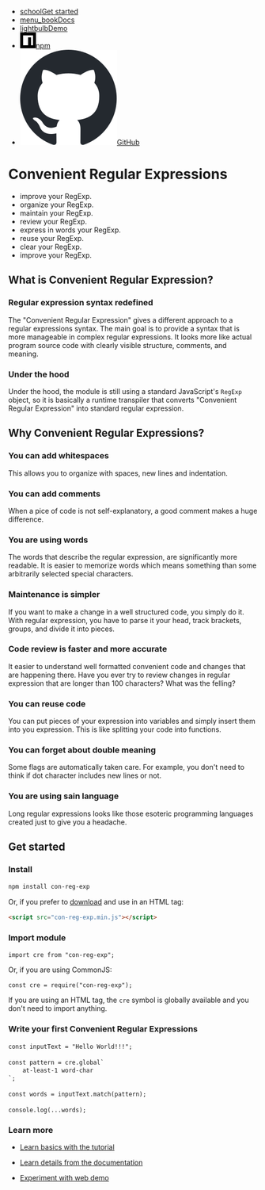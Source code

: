 
* [<span><span class="material-symbols-outlined">school</span></span>Get started](#get-started)
* [<span><span class="material-symbols-outlined">menu_book</span></span>Docs](docs.html)
* [<span><span class="material-symbols-outlined">lightbulb</span></span>Demo](demo.html)
* [<img src="npm.svg">npm](https://www.npmjs.com/package/con-reg-exp)
* [<img src="github-mark.svg">GitHub](https://github.com/kildom/con-reg-exp/)

# Convenient Regular Expressions

* improve your RegExp.
* organize your RegExp.
* maintain your RegExp.
* review your RegExp.
* express in words your RegExp.
* reuse your RegExp.
* clear your RegExp.
* improve your RegExp.

## What is Convenient Regular Expression?

### Regular expression syntax redefined

The "Convenient Regular Expression" gives a different approach to
a regular expressions syntax. The main goal is to provide
a syntax that is more manageable in complex regular expressions.
It looks more like actual program source code with clearly
visible structure, comments, and meaning.

### Under the hood

Under the hood, the module is still using a standard JavaScript's `RegExp`
object, so it is basically a runtime transpiler that converts
"Convenient Regular Expression" into standard regular expression.

## Why Convenient Regular Expressions?

### You can add whitespaces

This allows you to organize with spaces, new lines and indentation.

### You can add comments

When a pice of code is not self-explanatory, a good comment makes a huge difference.

### You are using words

The words that describe the regular expression, are significantly more readable. It is easier to memorize words which means something than some arbitrarily selected special characters.

### Maintenance is simpler

If you want to make a change in a well structured code, you simply do it. With regular expression, you have to parse it your head, track brackets, groups, and divide it into pieces.

### Code review is faster and more accurate

It easier to understand well formatted convenient code and changes that are happening there. Have you ever try to review changes in regular expression that are longer than 100 characters? What was the felling?

### You can reuse code

You can put pieces of your expression into variables and simply insert them into you expression. This is like splitting your code into functions.

### You can forget about double meaning

Some flags are automatically taken care. For example, you don't need to think if dot character includes new lines or not.

### You are using sain language

Long regular expressions looks like those esoteric programming languages created just to give you a headache.

## Get started

### Install

```bash
npm install con-reg-exp
```

Or, if you prefer to [download](https://github.com/kildom/con-reg-exp/releases/latest/download/con-reg-exp.browser.zip)
and use in an HTML tag:

```html
<script src="con-reg-exp.min.js"></script>
```

### Import module

```javascriptwithcre
import cre from "con-reg-exp";
```

Or, if you are using CommonJS:

```javascriptwithcre
const cre = require("con-reg-exp");
```

If you are using an HTML tag, the `cre` symbol is globally available and you don't need to import anything.

### Write your first Convenient Regular Expressions

```javascriptwithcre
const inputText = "Hello World!!!";

const pattern = cre.global`
    at-least-1 word-char
`;

const words = inputText.match(pattern);

console.log(...words);
```

### Learn more

* [Learn basics with the tutorial](tutorial.html)

* [Learn details from the documentation](docs.html)

* [Experiment with web demo](demo.html)

<!--
Copyright © 2024
-->

